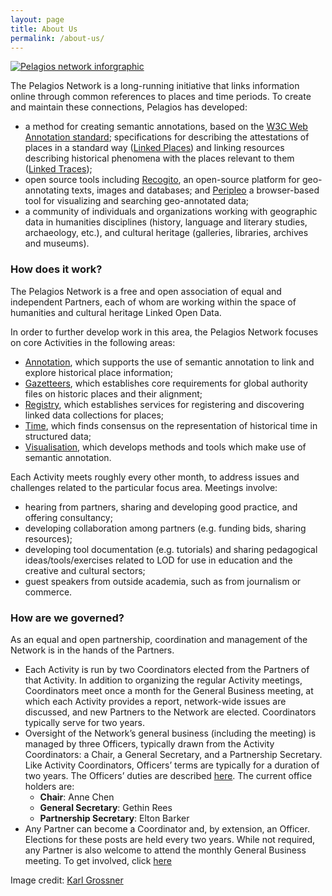 ```yaml
---
layout: page
title: About Us
permalink: /about-us/
---
```


[![Pelagios network inforgraphic](https://user-images.githubusercontent.com/12121805/211359553-39a88793-44af-4a2f-b9b8-51408ed29037.jpg)](https://user-images.githubusercontent.com/12121805/211359553-39a88793-44af-4a2f-b9b8-51408ed29037.jpg)


The Pelagios Network is a long-running initiative that links information online through common references to places and time periods. To create and maintain these connections, Pelagios has developed:
- a method for creating semantic annotations, based on the <a href="https://www.w3.org/TR/annotation-model">W3C Web Annotation standard</a>;
specifications for describing the attestations of places in a standard way (<a href="https://github.com/LinkedPasts/linked-places-format">Linked Places</a>) and linking resources describing historical phenomena with the places relevant to them (<a href="https://github.com/LinkedPasts/linked-traces-format">Linked Traces</a>);
- open source tools including <a href="https://recogito.pelagios.org/">Recogito</a>, an open-source platform for geo-annotating texts, images and databases; and <a href="https://github.com/britishlibrary/peripleo">Peripleo</a> a browser-based tool for visualizing and searching geo-annotated data;
- a community of individuals and organizations working with geographic data in humanities disciplines (history, language and literary studies, archaeology, etc.), and cultural heritage (galleries, libraries, archives and museums).

### How does it work?
The Pelagios Network is a free and open association of equal and independent Partners, each of whom are working within the space of humanities and cultural heritage Linked Open Data. 

In order to further develop work in this area, the Pelagios Network focuses on core Activities in the following areas:
- <a href="https://pelagios.github.io/activities/annotation/">Annotation</a>, which supports the use of semantic annotation to link and explore historical place information;
- <a href="https://pelagios.github.io/activities/gazetteers/">Gazetteers</a>, which establishes core requirements for global authority files on historic places and their alignment;
- <a href="https://pelagios.github.io/activities/registry/">Registry</a>, which establishes services for registering and discovering linked data collections for places;
- <a href="https://pelagios.org/activities/time/">Time</a>, which finds consensus on the representation of historical time in structured data;
- <a href="https://pelagios.github.io/activities/visualisation/">Visualisation</a>, which develops methods and tools which make use of semantic annotation.

Each Activity meets roughly every other month, to address issues and challenges related to the particular focus area. Meetings involve:
- hearing from partners, sharing and developing good practice, and offering consultancy;
- developing collaboration among partners (e.g. funding bids, sharing resources);
- developing tool documentation (e.g. tutorials) and sharing pedagogical ideas/tools/exercises related to LOD for use in education and the creative and cultural sectors;
- guest speakers from outside academia, such as from journalism or commerce.

### How are we governed?
As an equal and open partnership, coordination and management of the Network is in the hands of the Partners.
- Each Activity is run by two Coordinators elected from the Partners of that Activity. In addition to organizing the regular Activity meetings, Coordinators meet once a month for the General Business meeting, at which each Activity provides a report, network-wide issues are discussed, and new Partners to the Network are elected. Coordinators typically serve for two years.
- Oversight of the Network’s general business (including the meeting) is managed by three Officers, typically drawn from the Activity Coordinators: a Chair, a General Secretary, and a Partnership Secretary. Like Activity Coordinators, Officers’ terms are typically for a duration of two years. The Officers’ duties are described <a href="https://docs.google.com/document/d/1wFHkgeYpI3hXuOksDYhmepC9fOL6g8dM8d0kvyUAAWg/edit">here</a>. 
The current office holders are:  
    - **Chair**: Anne Chen  
    - **General Secretary**: Gethin Rees  
    - **Partnership Secretary**: Elton Barker
- Any Partner can become a Coordinator and, by extension, an Officer. Elections for these posts are held every two years. While not required, any Partner is also welcome to attend the monthly General Business meeting.
To get involved, click <a href="https://pelagios.org/contact-us/">here</a>

Image credit: [Karl Grossner](https://medium.com/pelagios/from-linking-places-to-a-linked-pasts-network-ebc974f5b342)
